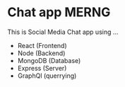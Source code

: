 # Chat app MERNG

This is Social Media Chat app using ...

- React (Frontend)
- Node (Backend)
- MongoDB (Database)
- Express (Server)
- GraphQl (querrying)
